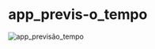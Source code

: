 # app_previs-o_tempo
![app_previsão_tempo](https://github.com/Patrickcder/app_previs-o_tempo/assets/98431984/8914be1d-34a4-433f-ae8a-efaf233d3e78)
